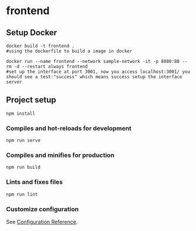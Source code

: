 # frontend

## Setup Docker

```shell
docker build -t frontend .
#using the dockerfile to build a image in docker

docker run --name frontend --network sample-network -it -p 8080:80 --rm -d --restart always frontend
#set up the interface at port 3001, now you access localhost:3001/ you should see a test:"success" which means success setup the interface server

```



## Project setup
```
npm install
```

### Compiles and hot-reloads for development
```
npm run serve
```

### Compiles and minifies for production
```
npm run build
```

### Lints and fixes files
```
npm run lint
```

### Customize configuration
See [Configuration Reference](https://cli.vuejs.org/config/).

